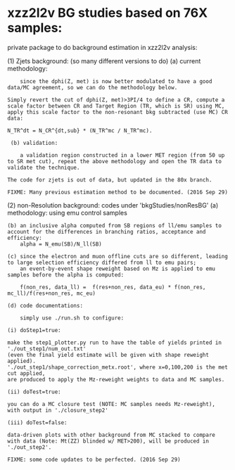 # xzz2l2v BG studies based on 76X samples:

private package to do background estimation in xzz2l2v analysis:

(1) Zjets background: (so many different versions to do)
    (a) current methodology:
    
    	since the dphi(Z, met) is now better modulated to have a good data/MC agreement, so we can do the methodology below.
	
	Simply revert the cut of dphi(Z, met)>3PI/4 to define a CR, compute a scale factor between CR and Target Region (TR, which is SR) using MC,
	apply this scale factor to the non-resonant bkg subtracted (use MC) CR data:

	N_TR^dt = N_CR^{dt,sub} * (N_TR^mc / N_TR^mc).

     (b) validation:
     
     	a validation region constructed in a lower MET region (from 50 up to SR met cut), repeat the above methodology and open the TR data to validate the technique.

    The code for zjets is out of data, but updated in the 80x branch.

    FIXME: Many previous estimation method to be documented. (2016 Sep 29)
    
(2) non-Resolution background:
    codes under 'bkgStudies/nonResBG'
    (a) methodology: using emu control samples
    
    (b) an inclusive alpha computed from SB regions of ll/emu samples to account for the differences in branching ratios, acceptance and efficiency: 
    	alpha = N_emu(SB)/N_ll(SB)
	
    (c) since the electron and muon offline cuts are so different, leading to large selection efficiency differed from ll to emu pairs;
    	an event-by-event shape reweight based on Mz is applied to emu samples before the alpha is computed:
	
    	f(non_res, data_ll) =  f(res+non_res, data_eu) * f(non_res, mc_ll)/f(res+non_res, mc_eu)
        
    (d) code documentations:
    
    	simply use ./run.sh to configure:
	
	(i) doStep1=true:
	
	make the step1_plotter.py run to have the table of yields printed in './out_step1/num_out.txt'
	(even the final yield estimate will be given with shape reweight applied).
	'./out_step1/shape_correction_metx.root', where x=0,100,200 is the met cut applied,
	are produced to apply the Mz-reweight weights to data and MC samples.
	
	(ii) doTest=true:
	
	you can do a MC closure test (NOTE: MC samples needs Mz-reweight), with output in './closure_step2'
	
	(iii) doTest=false:
	
	data-driven plots with other background from MC stacked to compare with data (Note: Mt(ZZ) blinded w/ MET>200), will be produced in './out_step2'.

    FIXME: some code updates to be perfected. (2016 Sep 29)